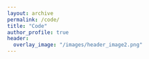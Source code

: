 ```yaml
---
layout: archive
permalink: /code/
title: "Code"
author_profile: true
header:
  overlay_image: "/images/header_image2.png"
---
```

